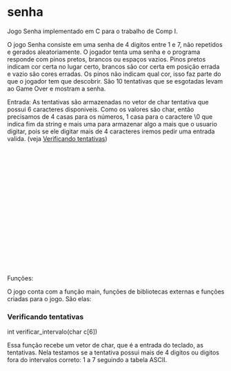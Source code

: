 # senha
Jogo Senha implementado em C para o trabalho de Comp I.

O jogo Senha consiste em uma senha de 4 digitos entre 1 e 7, não repetidos e gerados aleatoriamente.
O jogador tenta uma senha e o programa responde com pinos pretos, brancos ou espaços vazios. Pinos pretos indicam cor certa no lugar certo, brancos são cor certa em posição errada e vazio são cores erradas. Os pinos não indicam qual cor, isso faz parte do que o jogador tem que descobrir. São 10 tentativas que se esgotadas levam ao Game Over e mostram a senha.

Entrada:
	As tentativas são armazenadas no vetor de char tentativa que possui 6 caracteres disponiveis. Como os valores são char, então precisamos de 4 casas para os números, 1 casa para o caractere \0 que indica fim da string e mais uma para armazenar algo a mais que o usuario digitar, pois se ele digitar mais de 4 caracteres iremos pedir uma entrada valida. (veja [Verificando tentativas](#verificando-tentativas))
<br><br><br><br><br><br><br><br><br><br><br><br><br><br><br><br><br><br><br>
Funções:

O jogo conta com a função main, funções de bibliotecas externas e funções criadas para o jogo. São elas:

### Verificando tentativas
 int verificar_intervalo(char c[6])

Essa função recebe um vetor de char, que é a entrada do teclado, as tentativas. Nela testamos se a tentativa possui mais de 4 digitos ou digitos fora do intervalos correto: 1 a 7 seguindo a tabela ASCII.
		
		
		
		
		
		
		
		
		
		
